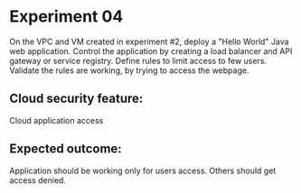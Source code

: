 # Experiment 04

On the VPC and VM created in experiment #2, deploy a "Hello World" Java web application. Control the application by creating a load balancer and API gateway or service registry. Define rules to limit access to few users. Validate the rules are working, by trying to access the webpage.

## Cloud security feature: 
Cloud application access

## Expected outcome:
Application should be working only for users access. Others should get access denied.